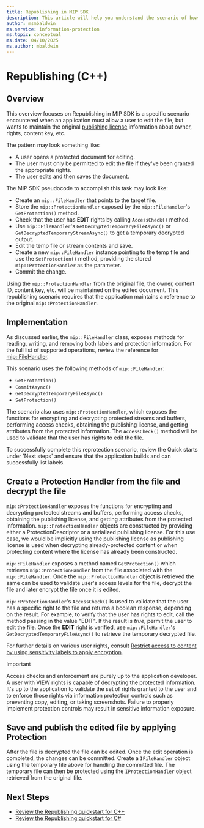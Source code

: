 ```yaml
---
title: Republishing in MIP SDK
description: This article will help you understand the scenario of how to re-use protection handler for republishing scenarios.
author: msmbaldwin
ms.service: information-protection
ms.topic: conceptual
ms.date: 04/10/2025
ms.author: mbaldwin
---
```


# Republishing (C++)

## Overview

This overview focuses on Republishing in MIP SDK is a specific scenario encountered when an application must allow a user to edit the file, but wants to maintain the original [publishing license](https://techcommunity.microsoft.com/t5/enterprise-mobility-security/licenses-and-certificates-and-how-ad-rms-protects-and-consumes/ba-p/247309) information about owner, rights, content key, etc.

The pattern may look something like:

- A user opens a protected document for editing.
- The user must only be permitted to edit the file if they've been granted the appropriate rights.
- The user edits and then saves the document.

The MIP SDK pseudocode to accomplish this task may look like:

- Create an `mip::FileHandler` that points to the target file.
- Store the `mip::ProtectionHandler` exposed by the `mip::FileHandler`'s `GetProtection()` method.
- Check that the user has **EDIT** rights by calling `AccessCheck()` method.
- Use `mip::FileHandler`'s `GetDecryptedTemporaryFileAsync()` or `GetDecryptedTemporaryStreamAsync()` to get a temporary decrypted output.
- Edit the temp file or stream contents and save.
- Create a new `mip::FileHandler` instance pointing to the temp file and use the `SetProtection()` method, providing the stored `mip::ProtectionHandler` as the parameter.
- Commit the change.

Using the `mip::ProtectionHandler` from the original file, the owner, content ID, content key, etc. will be maintained on the edited document. This republishing scenario requires that the application maintains a reference to the original `mip::ProtectionHandler`.

## Implementation

As discussed earlier, the `mip::FileHandler` class, exposes methods for reading, writing, and removing both labels and protection information. For the full list of supported operations, review the reference for [mip::FileHandler](https://microsoftdocs.github.io/mip-sdk-docs/cpp/classFileHandler.html).

This scenario uses the following methods of `mip::FileHandler`:

- `GetProtection()`
- `CommitAsync()`
- `GetDecryptedTemporaryFileAsync()`
- `SetProtection()`

The scenario also uses `mip::ProtectionHandler`, which exposes the functions for encrypting and decrypting protected streams and buffers, performing access checks, obtaining the publishing license, and getting attributes from the protected information. The `AccessCheck()` method will be used to validate that the user has rights to edit the file.

To successfully complete this reprotection scenario, review the Quick starts under 'Next steps' and ensure that the application builds and can successfully list labels.

## Create a Protection Handler from the file and decrypt the file

`mip::ProtectionHandler` exposes the functions for encrypting and decrypting protected streams and buffers, performing access checks, obtaining the publishing license, and getting attributes from the protected information. `mip::ProtectionHandler` objects are constructed by providing either a ProtectionDescriptor or a serialized publishing license. For this use case, we would be implicitly using the publishing license as publishing license is used when decrypting already-protected content or when protecting content where the license has already been constructed.

`mip::FileHandler` exposes a method named `GetProtection()` which retrieves `mip::ProtectionHandler` from the file associated with the `mip::FileHandler`. Once the `mip::ProtectionHandler` object is retrieved the same can be used to validate user's access levels for the file, decrypt the file and later encrypt the file once it is edited.

`mip::ProtectionHandler`'s `AccessCheck()` is used to validate that the user has a specific right to the file and returns a boolean response, depending on the result. For example, to verify that the user has rights to edit, call the method passing in the value "EDIT". If the result is *true*, permit the user to edit the file. Once the **EDIT** right is verified, use `mip::FileHandler`'s `GetDecryptedTemporaryFileAsync()` to retrieve the temporary decrypted file.

For further details on various user rights, consult [Restrict access to content by using sensitivity labels to apply encryption](/purview/encryption-sensitivity-labels).

 > [!IMPORTANT]
 > Access checks and enforcement are purely up to the application developer. A user with VIEW rights is capable of decrypting the protected information. It's up to the application to validate the set of rights granted to the user and to enforce those rights via information protection controls such as preventing copy, editing, or taking screenshots. 
 > Failure to properly implement protection controls may result in sensitive information exposure.

## Save and publish the edited file by applying Protection

After the file is decrypted the file can be edited. Once the edit operation is completed, the changes can be committed. Create a `IFileHandler` object using the temporary file above for handling the committed file. The temporary file can then be protected using the `IProtectionHandler` object retrieved from the original file.

## Next Steps

- [Review the Republishing quickstart for C++](quick-file-republishing-cpp.md)
- [Review the Republishing quickstart for C#](quick-file-republishing-csharp.md)